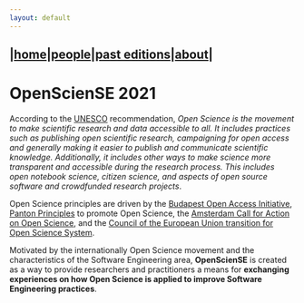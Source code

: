 ```yaml
---
layout: default
---
```


|[home](./index.md)|[people](./team.md)|[past editions](./pasteditions.md)|[about](./about.md)|
---

# OpenScienSE 2021

According to the <a href="https://en.unesco.org/science-sustainable-future/open-science" target="_blank">UNESCO</a> recommendation, 
_Open Science is the movement to make scientific research and data accessible to all. 
It includes practices such as publishing open scientific research, campaigning for open access and 
generally making it easier to publish and communicate scientific knowledge. 
Additionally, it includes other ways to make science more transparent and accessible during the research process. 
This includes open notebook science, citizen science, and aspects of open source software and crowdfunded research projects_.

Open Science principles are driven by the 
			<a href="https://www.budapestopenaccessinitiative.org/read" target="_blank">Budapest Open Access Initiative</a>, 
			<a href="https://pantonprinciples.org/" target="_blank">Panton Principles</a> to promote Open Science,
			the <a href="https://www.ouvrirlascience.fr/amsterdam-call-for-action-on-open-science-2/#:~:text=The%20Amsterdam%20Call%20for%20Action,for%20all%20publicly%20funded%20research" target="_blank">Amsterdam Call for Action on Open Science</a>, 
			and the <a href="https://data.consilium.europa.eu/doc/document/ST-8791-2016-INIT/en/pdf" target="_blank">Council of the European Union transition for Open Science System</a>.						

<!--			
<p>
<a href="https://www.fosteropenscience.eu/about#download" target="_blank"><img src="./images/os_taxonomy.png" alt="Open Science Taxonomy" width="100%" height="100%"></a>
</p>
-->

Motivated by the internationally Open Science movement and the characteristics of the Software Engineering area, <b>OpenScienSE</b> is created as a way to provide researchers and practitioners a means for <b>exchanging experiences on how Open Science is applied to improve Software Engineering practices</b>.
